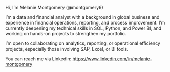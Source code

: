 Hi, I’m Melanie Montgomery (@montgomery9)

I’m a data and financial analyst with a background in global business and experience in financial operations, reporting, and process improvement. I’m currently deepening my technical skills in SQL, Python, and Power BI, and working on hands-on projects to strengthen my portfolio.

I’m open to collaborating on analytics, reporting, or operational efficiency projects, especially those involving SAP, Excel, or BI tools.

You can reach me via LinkedIn: https://www.linkedin.com/in/melanie-montgomery

<!---
montgomery9/montgomery9 is a special repository because its `README.md` appears on your GitHub profile.
--->
